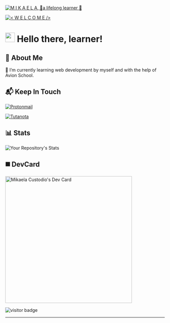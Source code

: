 <!-- Banner Section (START) -->
[![M I K A E L A, 🍃a lifelong learner 🍃](https://pimp-my-readme.webapp.io/pimp-my-readme/wavy-banner?subtitle=%F0%9F%8D%83a%20lifelong%20learner%20%F0%9F%8D%83&title=M%20I%20K%20A%20E%20L%20A)](https://pimp-my-readme.webapp.io)
<!-- Banner Section (END) -->

<!-- Short Welcome (START) -->
[![< W E L C O M E />](https://pimp-my-readme.webapp.io/pimp-my-readme/sliding-text?emojis=&text=%253C%2520W%2520E%2520L%2520C%2520O%2520M%2520E%2520%252F%253E)](https://pimp-my-readme.webapp.io)
<!-- Short Welcome (END) -->

<!-- Introduction Section (START)-->
<a>
 <h1>
    <img src="https://raw.githubusercontent.com/MartinHeinz/MartinHeinz/master/wave.gif" width="30px" />
    Hello there, learner! 
</h1>
 </a>
<!-- Introduction Section (END) -->

<!-- About Me Section (START)-->
<a>
  <h2>
    👩 About Me
  </h2>

  <p>
    🌱 I’m currently learning web development by myself and with the help of Avion School.
  </p>
</a>
<!-- About Me Section (END)-->

<!-- Contact Section (START)-->
<a>
  <h2>
    📬 Keep In Touch 
  </h2>
  
  <!-- Protonmail -->
  <p>
    <a href="mailto:greetingsmikaela@protonmail.com">
      <img src="https://img.shields.io/badge/ProtonMail-8B89CC?style=for-the-badge&logo=protonmail&logoColor=white" alt="Protonmail" />
    </a>
  </p>
   
  <!-- Tutanota -->
  <p>
    <a href="mailto:greetingsmika@tuta.io">
      <img src="https://img.shields.io/badge/Tutanota-840010?style=for-the-badge&logo=Tutanota&logoColor=white" alt="Tutanota" />
    </a>
  </p>
 </a>
 <!-- Contact Section (END)-->

<!-- Stats Section (START) -->
<a>
  <h2>
    📊 Stats
  </h2>

  <!-- GitHub Stats -->
  ![Your Repository's Stats](https://github-readme-stats.vercel.app/api?username=mikscust&show_icons=true&theme=dark)
  
</a>
<!-- Stats Section (END) -->

<!-- DevCard Section (START) -->
<a>
  <h2>
   ◼️ DevCard
  </h2>
  
  <!-- DevCard -->
  <a href="https://app.daily.dev/mikscust">
    <img src="https://api.daily.dev/devcards/340ed67d06554792909c86de0885fdc3.png?r=4ru" width="400" alt="Mikaela Custodio's Dev Card"/>
  </a>
</a>
<!-- DevCard Section (END) -->

<!-- Number Of Learners or Visitors (START) --> 
![visitor badge](https://visitor-badge.glitch.me/badge?page_id=mikscust.visitor-badge&left_color=black&right_color=gray&left_text=learners)
<!-- Number Of Learners or Visitors (END) --> 

------------------------------------
  
<!--

**mikscust/mikscust** is a ✨ _special_ ✨ repository because its `README.md` (this file) appears on your GitHub profile.

Here are some ideas to get you started:

- 🔭 I’m currently working on ...
- 🌱 I’m currently learning ...
- 👯 I’m looking to collaborate on ...
- 🤔 I’m looking for help with ...
- 💬 Ask me about ...
- 📫 How to reach me: ...
- 😄 Pronouns: ...
- ⚡ Fun fact: ...

-->
